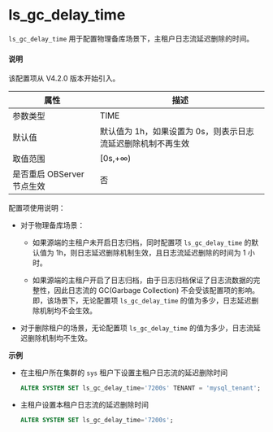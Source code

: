 # ls_gc_delay_time

`ls_gc_delay_time` 用于配置物理备库场景下，主租户日志流延迟删除的时间。

<main id="notice" type='explain'>
<h4>说明</h4>
<p>该配置项从 V4.2.0 版本开始引入。</p>
</main>

| **属性** | **描述** |
| --- | --- |
| 参数类型 | TIME |
| 默认值 | 默认值为 1h，如果设置为 0s，则表示日志流延迟删除机制不再生效 |
| 取值范围 | [0s,+∞) |
| 是否重启 OBServer 节点生效 | 否 |

配置项使用说明：

* 对于物理备库场景：

  * 如果源端的主租户未开启日志归档，同时配置项 `ls_gc_delay_time` 的默认值为 1h，则日志延迟删除机制生效，且日志流延迟删除的时间为 1 小时。

  * 如果源端的主租户开启了日志归档，由于日志归档保证了日志流数据的完整性，因此日志流的 GC(Garbage Collection) 不会受该配置项的影响。即，该场景下，无论配置项 `ls_gc_delay_time` 的值为多少，日志延迟删除机制均不会生效。

* 对于删除租户的场景，无论配置项 `ls_gc_delay_time` 的值为多少，日志流延迟删除机制均不生效。

**示例**

* 在主租户所在集群的 `sys` 租户下设置主租户日志流的延迟删除时间

  ```sql
  ALTER SYSTEM SET ls_gc_delay_time='7200s' TENANT = 'mysql_tenant';
  ```

* 主租户设置本租户日志流的延迟删除时间

  ```sql
  ALTER SYSTEM SET ls_gc_delay_time='7200s';
  ```
